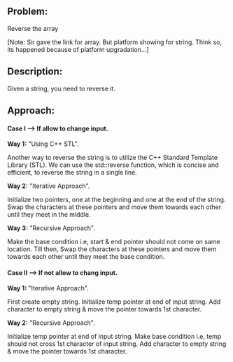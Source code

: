 ## Problem: 
Reverse the array 

[Note: Sir gave the link for array. But platform showing for string. Think so, its happened because of platform upgradation...]


## Description: 
Given a string, you need to reverse it.

## Approach:

#### Case I --> If allow to change input.

**Way 1:**  "Using C++ STL".

Another way to reverse the string is to utilize the C++ Standard Template Library (STL).
We can use the std::reverse function, which is concise and efficient, to reverse the string in a single line.

**Way 2:** "Iterative Approach".

Initialize two pointers, one at the beginning and one at the end of the string.
Swap the characters at these pointers and move them towards each other until they meet in the middle. 

**Way 3:** "Recursive Approach".

Make the base condition i.e, start & end pointer should not come on same location.
Till then, Swap the characters at these pointers and move them towards each other until they meet the base condition. 

#### Case II --> If not allow to chang input.

**Way 1:** "Iterative Approach".

First create empty string. Initialize temp pointer at end of input string. Add character to empty string & move the pointer towards 1st character.

**Way 2:** "Recursive Approach".

Initialize temp pointer at end of input string. Make base condition i.e, temp should not cross 1st character of input string. Add character to empty string & move the pointer towards 1st character.



